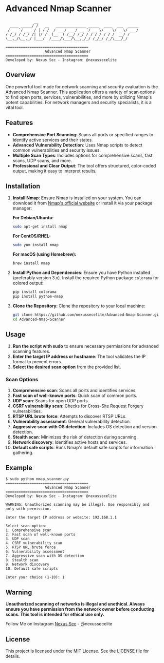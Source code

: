 # Advanced Nmap Scanner

```
             __
  ____ _____/ /   __   ______________ _____  ____  ___  _____
 / __ `/ __  / | / /  / ___/ ___/ __ `/ __ \/ __ \/ _ \/ ___/
/ /_/ / /_/ /| |/ /  (__  ) /__/ /_/ / / / / / / /  __/ /
\__,_/\__,_/ |___/  /____/\___/\__,_/_/ /_/_/ /_/\___/_/

======================================
                  Advanced Nmap Scanner
======================================
Developed by: Nexus Sec - Instagram: @nexussecelite
```

## Overview

One powerful tool made for network scanning and security evaluation is the Advanced Nmap Scanner. This application offers a variety of scan options to find open ports, services, vulnerabilities, and more by utilizing Nmap's potent capabilities. For network managers and security specialists, it is a vital tool.

## Features

- **Comprehensive Port Scanning**: Scans all ports or specified ranges to identify active services and their states.
- **Advanced Vulnerability Detection**: Uses Nmap scripts to detect common vulnerabilities and security issues.
- **Multiple Scan Types**: Includes options for comprehensive scans, fast scans, UDP scans, and more.
- **Professional and Clear Output**: The tool offers structured, color-coded output, making it easy to interpret results.

## Installation

1. **Install Nmap**: Ensure Nmap is installed on your system. You can download it from [Nmap's official website](https://nmap.org/download.html) or install it via your package manager:

   **For Debian/Ubuntu:**
   ```bash
   sudo apt-get install nmap
   ```

   **For CentOS/RHEL:**
   ```bash
   sudo yum install nmap
   ```

   **For macOS (using Homebrew):**
   ```bash
   brew install nmap
   ```

2. **Install Python and Dependencies**: Ensure you have Python installed (preferably version 3.x). Install the required Python package `colorama` for colored output:

   ```bash
   pip install colorama
   pip install python-nmap
   ```

3. **Clone the Repository**: Clone the repository to your local machine:

   ```bash
   git clone https://github.com/nexussecelite/Advanced-Nmap-Scanner.git
   cd Advanced-Nmap-Scanner
   ```

## Usage

1. **Run the script with sudo** to ensure necessary permissions for advanced scanning features.
2. **Enter the target IP address or hostname**: The tool validates the IP format to prevent errors.
3. **Select the desired scan option** from the provided list.

### Scan Options

1. **Comprehensive scan**: Scans all ports and identifies services.
2. **Fast scan of well-known ports**: Quick scan of common ports.
3. **UDP scan**: Scans for open UDP ports.
4. **CSRF vulnerability scan**: Checks for Cross-Site Request Forgery vulnerabilities.
5. **RTSP URL brute force**: Attempts to discover RTSP URLs.
6. **Vulnerability assessment**: General vulnerability detection.
7. **Aggressive scan with OS detection**: Includes OS detection and version detection.
8. **Stealth scan**: Minimizes the risk of detection during scanning.
9. **Network discovery**: Identifies active hosts and services.
10. **Default safe scripts**: Runs Nmap's default safe scripts for information gathering.

## Example

```
$ sudo python nmap_scanner.py
======================================
                  Advanced Nmap Scanner
======================================
Developed by: Nexus Sec - Instagram: @nexussecelite

WARNING: Unauthorized scanning may be illegal. Use responsibly and only with permission.

Enter the target IP address or website: 192.168.1.1

Select scan option:
1. Comprehensive scan
2. Fast scan of well-known ports
3. UDP scan
4. CSRF vulnerability scan
5. RTSP URL brute force
6. Vulnerability assessment
7. Aggressive scan with OS detection
8. Stealth scan
9. Network discovery
10. Default safe scripts

Enter your choice (1-10): 1
```

## Warning

**Unauthorized scanning of networks is illegal and unethical. Always ensure you have permission from the network owner before conducting scans. This tool is intended for ethical use only.**

Follow Me on Instagram [Nexus Sec](https://instagram.com/nexussecelite) - @nexussecelite

## License

This project is licensed under the MIT License. See the [LICENSE](LICENSE) file for details.
